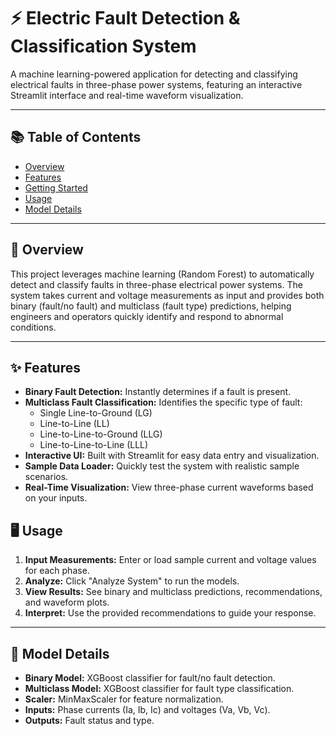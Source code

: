 # ⚡ Electric Fault Detection & Classification System

A machine learning-powered application for detecting and classifying electrical faults in three-phase power systems, featuring an interactive Streamlit interface and real-time waveform visualization.

---

## 📚 Table of Contents

- [Overview](#overview)
- [Features](#features)
- [Getting Started](#getting-started)
- [Usage](#usage)
- [Model Details](#model-details)


---

## 📝 Overview

This project leverages machine learning (Random Forest) to automatically detect and classify faults in three-phase electrical power systems. The system takes current and voltage measurements as input and provides both binary (fault/no fault) and multiclass (fault type) predictions, helping engineers and operators quickly identify and respond to abnormal conditions.

---

## ✨ Features

- **Binary Fault Detection:** Instantly determines if a fault is present.
- **Multiclass Fault Classification:** Identifies the specific type of fault:
  - Single Line-to-Ground (LG)
  - Line-to-Line (LL)
  - Line-to-Line-to-Ground (LLG)
  - Line-to-Line-to-Line (LLL)
- **Interactive UI:** Built with Streamlit for easy data entry and visualization.
- **Sample Data Loader:** Quickly test the system with realistic sample scenarios.
- **Real-Time Visualization:** View three-phase current waveforms based on your inputs.


## 🖥️ Usage

1. **Input Measurements:** Enter or load sample current and voltage values for each phase.
2. **Analyze:** Click "Analyze System" to run the models.
3. **View Results:** See binary and multiclass predictions, recommendations, and waveform plots.
4. **Interpret:** Use the provided recommendations to guide your response.

---

## 🤖 Model Details

- **Binary Model:** XGBoost classifier for fault/no fault detection.
- **Multiclass Model:** XGBoost classifier for fault type classification.
- **Scaler:** MinMaxScaler for feature normalization.
- **Inputs:** Phase currents (Ia, Ib, Ic) and voltages (Va, Vb, Vc).
- **Outputs:** Fault status and type.

